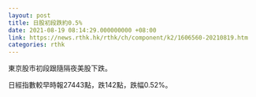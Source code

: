 ```yaml
---
layout: post
title: 日股初段跌約0.5%
date: 2021-08-19 08:14:29.000000000 +08:00
link: https://news.rthk.hk/rthk/ch/component/k2/1606560-20210819.htm
categories: rthk
---
```


東京股市初段跟隨隔夜美股下跌。

日經指數較早時報27443點，跌142點，跌幅0.52%。
